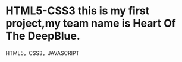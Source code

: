 HTML5-CSS3
this is my first project,my team name is  Heart Of The DeepBlue.
==========

HTML5，CSS3，JAVASCRIPT
